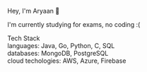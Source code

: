 Hey, I'm Aryaan 👋     

I'm currently studying for exams, no coding :(

Tech Stack    
languages: Java, Go, Python, C, SQL     
databases: MongoDB, PostgreSQL     
cloud techologies: AWS, Azure, Firebase     

